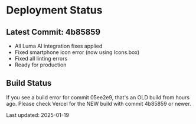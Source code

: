 # Deployment Status

## Latest Commit: 4b85859
- All Luma AI integration fixes applied
- Fixed smartphone icon error (now using Icons.box)
- Fixed all linting errors
- Ready for production

## Build Status
If you see a build error for commit 05ee2e9, that's an OLD build from hours ago.
Please check Vercel for the NEW build with commit 4b85859 or newer.

Last updated: 2025-01-19